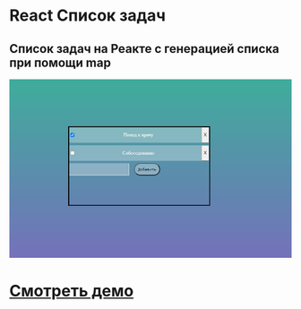 # React Список задач

## Список задач на Реакте с генерацией списка при помощи map

![Website Pic](/readmeImg.jpg)

# [Смотреть демо](https://react-todolist-mauve-iota.vercel.app/)